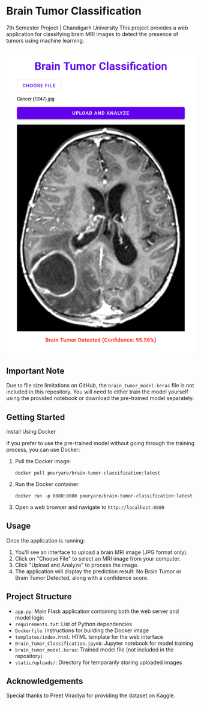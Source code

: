 # Brain Tumor Classification

7th Semester Project | Chandigarh University
This project provides a web application for classifying brain MRI images to detect the presence of tumors using machine learning.

![Project Screenshot](screenshot.png)

## Important Note

Due to file size limitations on GitHub, the `brain_tumor_model.keras` file is not included in this repository. You will need to either train the model yourself using the provided notebook or download the pre-trained model separately.

## Getting Started

Install Using Docker

If you prefer to use the pre-trained model without going through the training process, you can use Docker:

1. Pull the Docker image:
   ```
   docker pull pouryare/brain-tumor-classification:latest
   ```

2. Run the Docker container:
   ```
   docker run -p 8080:8080 pouryare/brain-tumor-classification:latest
   ```

3. Open a web browser and navigate to `http://localhost:8080`

## Usage

Once the application is running:

1. You'll see an interface to upload a brain MRI image (JPG format only).
2. Click on "Choose File" to select an MRI image from your computer.
3. Click "Upload and Analyze" to process the image.
4. The application will display the prediction result: No Brain Tumor or Brain Tumor Detected, along with a confidence score.

## Project Structure

- `app.py`: Main Flask application containing both the web server and model logic
- `requirements.txt`: List of Python dependencies
- `Dockerfile`: Instructions for building the Docker image
- `templates/index.html`: HTML template for the web interface
- `Brain_Tumor_Classification.ipynb`: Jupyter notebook for model training
- `brain_tumor_model.keras`: Trained model file (not included in the repository)
- `static/uploads/`: Directory for temporarily storing uploaded images

## Acknowledgements

Special thanks to Preet Viradiya for providing the dataset on Kaggle.
